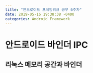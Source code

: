 ```yaml
---
title: "안드로이드 프레임워크 공부 6주차"
date: 2019-05-16 19:38:38 -0400
categories: Android Framework
---
```


안드로이드 바인더 IPC
=============

리눅스 메모리 공간과 바인더 
-------------
